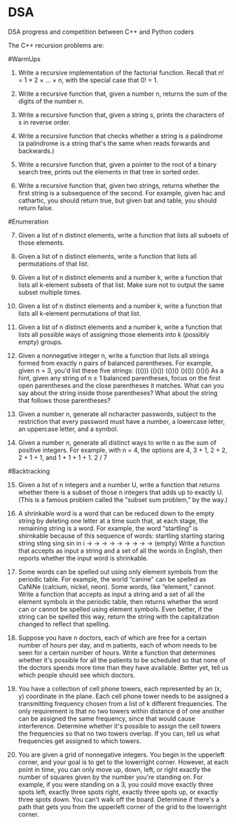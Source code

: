 # DSA
DSA progress and competition between C++ and Python coders

The C++ recursion problems are:

#Warm­Ups

1. Write a recursive implementation of the factorial function. Recall that n! = 1 × 2 × … × n,
with the special case that 0! = 1.

2. Write a recursive function that, given a number  n, returns the sum of the digits of the
number n.

3. Write a recursive function that, given a string s, prints the characters of s in reverse order.

4. Write a recursive function that checks whether a string is a palindrome (a palindrome is
a string that's the same when reads forwards and backwards.)

5. Write a recursive function that, given a pointer to the root of a binary search tree, prints
out the elements in that tree in sorted order.

6. Write a recursive function that, given two strings, returns whether the first string is a
subsequence of the second. For example, given hac and cathartic, you should return true,
but given bat and table, you should return false.


#Enumeration

7. Given a list of n distinct elements, write a function that lists all subsets of those elements.

8. Given a list of n distinct elements, write a function that lists all permutations of that list.

9. Given a list of n distinct elements and a number k, write a function that lists all k-element
subsets of that list. Make sure not to output the same subset multiple times.

10. Given a list of n distinct elements and a number k, write a function that lists all k-element
permutations of that list.

11. Given a list of n distinct elements and a number k, write a function that lists all possible
ways of assigning those elements into k (possibly empty) groups.

12. Given a nonnegative integer n, write a function that lists all strings formed from exactly n
pairs of balanced parentheses. For example, given n = 3, you'd list these five strings:
((())) (()()) (())() ()(()) ()()()
As a hint, given any string of n ≥ 1 balanced parentheses, focus on the first open parentheses and the close parentheses it matches. What can you say about the string inside those
parentheses? What about the string that follows those parentheses?

13. Given a number n, generate all n­character passwords, subject to the restriction that every
password must have a number, a lower­case letter, an upper­case letter, and a symbol.

14. Given a number n, generate all distinct ways to write n as the sum of positive integers.
For example, with n = 4, the options are 4, 3 + 1, 2 + 2, 2 + 1 + 1, and 1 + 1 + 1 + 1.
2 / 7

#Backtracking 

15. Given a list of n integers and a number U, write a function that returns whether there is a
subset of those n integers that adds up to exactly U. (This is a famous problem called the
“subset sum problem,” by the way.)

16. A shrinkable word is a word that can be reduced down to the empty string by deleting
one letter at a time such that, at each stage, the remaining string is a word. For example,
the word “startling” is shirnkable because of this sequence of words:
startling   starting   staring   string   sting   sing   sin   in   i    → → → → → → → → → (empty)
Write a function that accepts as input a string and a set of all the words in English, then
reports whether the input word is shrinkable.

17. Some words can be spelled out using only element symbols from the periodic table. For example, the world “canine” can be spelled as  CaNiNe  (calcium, nickel, neon). Some words,
like “element,” cannot. Write a function that accepts as input a string and a set of all the
element symbols in the periodic table, then returns whether the word can or cannot be
spelled using element symbols. Even better, if the string can be spelled this way, return
the string with the capitalization changed to reflect that spelling.

18. Suppose you have n doctors, each of which are free for a certain number of hours per day,
and  m  patients, each of whom needs to be seen for a certain number of hours. Write a
function that determines whether it's possible for all the patients to be scheduled so that
none of the doctors spends more time than they have available. Better yet, tell us which
people should see which doctors.

19. You have a collection of cell phone towers, each represented by an (x, y) coordinate in the
plane. Each cell phone tower needs to be assigned a transmitting frequency chosen from a
list of k different frequencies. The only requirement is that no two towers within distance
d of one another can be assigned the same frequency, since that would cause interference.
Determine whether it's possible to assign the cell towers the frequencies so that no two
towers overlap. If you can, tell us what frequencies get assigned to which towers.

20. You are given a grid of nonnegative integers. You begin in the upper­left corner, and your
goal is to get to the lower­right corner. However, at each point in time, you can only move
up, down, left, or right exactly the number of squares given by the number you're standing
on. For example, if you were standing on a 3, you could move exactly three spots left, exactly three spots right, exactly three spots up, or exactly three spots down. You can't walk
off the board. Determine if there's a path that gets you from the upper­left corner of the
grid to the lower­right corner.
